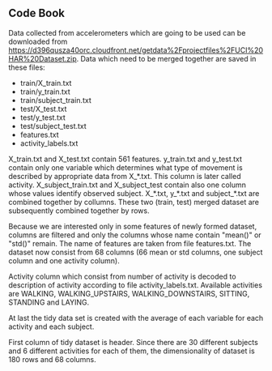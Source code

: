 ## Code Book

Data collected from accelerometers which are going to be used can be downloaded
from https://d396qusza40orc.cloudfront.net/getdata%2Fprojectfiles%2FUCI%20HAR%20Dataset.zip.
Data which need to be merged together are saved in these files:

* train/X\_train.txt
* train/y\_train.txt
* train/subject\_train.txt
* test/X\_test.txt
* test/y\_test.txt
* test/subject\_test.txt
* features.txt
* activity\_labels.txt

X\_train.txt and X\_test.txt contain 561 features.
y\_train.txt and y\_test.txt contain only one variable which determines what type of movement is described by appropriate data from X\_\*.txt.
This column is later called activity.
X\_subject\_train.txt and X\_subject\_test contain also one column whose values identify observed subject.
X\_\*.txt, y\_\*.txt and subject\_\*.txt are combined together by collumns.
These two (train, test) merged dataset are subsequently combined together by rows.

Because we are interested only in some features of newly formed dataset, columns are filtered and only the columns whose name contain "mean()" or "std()" remain.
The name of features are taken from file features.txt.
The dataset now consist from 68 columns (66 mean or std columns, one subject column and one activity column).

Activity column which consist from number of activity is decoded to description of activity according to file activity\_labels.txt.
Available activities are WALKING, WALKING_UPSTAIRS, WALKING_DOWNSTAIRS, SITTING, STANDING and LAYING.

At last the tidy data set is created with the average of each variable for each activity and each subject. 

First column of tidy dataset is header.
Since there are 30 different subjects and 6 different activities for each of them, the dimensionality of dataset is 180 rows and 68 columns.
